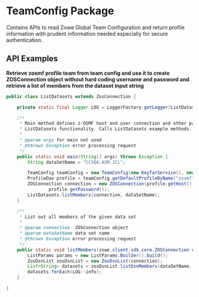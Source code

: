 # TeamConfig Package

Contains APIs to read Zowe Global Team Configuration and return profile information with prudent information needed especially for secure authentication.   

## API Examples

**Retrieve zosmf profile team from team config and use it to create ZOSConnection object without hard coding username and password and retrieve a list of members from the dataset input string**

````java
public class ListDatasets extends ZosConnection {

    private static final Logger LOG = LoggerFactory.getLogger(ListDatasets.class);

    /**
     * Main method defines z/OSMF host and user connection and other parameters needed to showcase
     * ListDatasets functionality. Calls ListDatasets example methods.
     *
     * @param args for main not used
     * @throws Exception error processing request
     */
    public static void main(String[] args) throws Exception {
        String dataSetName = "CCSQA.ASM.JCL";

        TeamConfig teamConfig = new TeamConfig(new KeyTarService(), new TeamConfigService());
        ProfileDao profile = teamConfig.getDefaultProfileByName("zosmf");
        ZOSConnection connection = new ZOSConnection(profile.getHost(), profile.getPort(), profile.getUser(), 
                profile.getPassword());
        ListDatasets.listMembers(connection, dataSetName);
    }

    /**
     * List out all members of the given data set
     *
     * @param connection  ZOSConnection object
     * @param dataSetName data set name
     * @throws Exception error processing request
     */
    public static void listMembers(zowe.client.sdk.core.ZOSConnection connection, String dataSetName) throws Exception {
        ListParams params = new ListParams.Builder().build();
        ZosDsnList zosDsnList = new ZosDsnList(connection);
        List<String> datasets = zosDsnList.listDsnMembers(dataSetName, params);
        datasets.forEach(LOG::info);
    }
    
}
`````  

